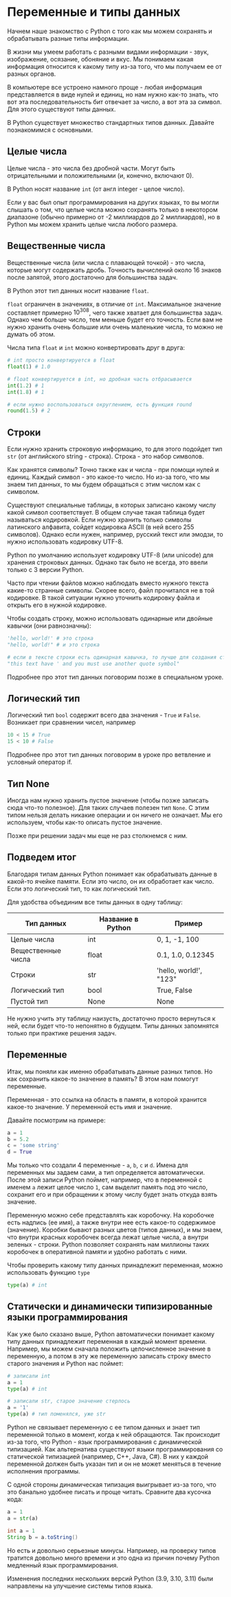 # Переменные и типы данных

Начнем наше знакомство с Python с того как мы можем сохранять и обрабатывать разные типы информации.

В жизни мы умеем работать с разными видами информации - звук, изображение, осязание, обоняние и вкус. Мы понимаем какая информация относится к какому типу из-за того, что мы получаем ее от разных органов.

В компьютере все устроено намного проще - любая информация представляется в виде нулей и единиц, но нам нужно как-то знать, что вот эта последовательность бит отвечает за число, а вот эта за символ. Для этого существуют типы данных.

В Python существует множество стандартных типов данных. Давайте познакомимся с основными.

## Целые числа

Целые числа - это числа без дробной части. Могут быть отрицательными и положительными (и, конечно, включают 0).

В Python носят название `int` (от англ integer - целое число).

Если у вас был опыт программирования на других языках, то вы могли слышать о том, что целые числа можно сохранять только в некотором диапазоне (обычно примерно от -2 миллиардов до 2 миллиардов), но в Python мы можем хранить целые числа любого размера.

## Вещественные числа

Вещественные числа (или числа с плавающей точкой) - это числа, которые могут содержать дробь. Точность вычислений около 16 знаков после запятой, этого достаточно для большинства задач.

В Python этот тип данных носит название `float`.

`float` ограничен в значениях, в отличие от `int`. Максимальное значение составляет примерно $10^{308}$, чего также хватает для большинства задач. Однако чем больше число, тем меньше будет его точность. Если вам не нужно хранить очень большие или очень маленькие числа, то можно не думать об этом.

Числа типа `float` и `int` можно конвертировать друг в друга:

```python
# int просто конвертируется в float
float(1) # 1.0

# float конвертируется в int, но дробная часть отбрасывается
int(1.2) # 1
int(1.8) # 1

# если нужно воспользоваться округлением, есть функция round
round(1.5) # 2
```

## Строки

Если нужно хранить строковую информацию, то для этого подойдет тип `str` (от английского string - строка). Строка - это набор символов.

Как хранятся символы? Точно также как и числа - при помощи нулей и единиц. Каждый символ - это какое-то число. Но из-за того, что мы знаем тип данных, то мы будем обращаться с этим числом как с символом.

Существуют специальные таблицы, в которых записано какому числу какой символ соответствует. В общем случае такая таблица будет называться кодировкой. Если нужно хранить только символы латинского алфавита, сойдет кодировка ASCII (в ней всего 255 символов). Однако если нужен, например, русский текст или эмодзи, то нужно использовать кодировку UTF-8.

Python по умолчанию использует кодировку UTF-8 (или unicode) для хранения строковых данных. Однако так было не всегда, это ввели только с 3 версии Python.

Часто при чтении файлов можно наблюдать вместо нужного текста какие-то странные символы. Скорее всего, файл прочитался не в той кодировке. В такой ситуации нужно уточнить кодировку файла и открыть его в нужной кодировке.

Чтобы создать строку, можно использовать одинарные или двойные кавычки (они равнозначны):

```python
'hello, world!' # это строка
"hello, world!" # и это строка

# если в тексте строки есть одинарная кавычка, то лучше для создания строки использовать двойные кавычки
"this text have ' and you must use another quote symbol"
```

Подробнее про этот тип данных поговорим позже в специальном уроке.

## Логический тип

Логический тип `bool` содержит всего два значения - `True` и `False`. Возникает при сравнении чисел, например

```python
10 < 15 # True
15 < 10 # False
```

Подробнее про этот тип данных поговорим в уроке про ветвление и условный оператор if.

## Тип None

Иногда нам нужно хранить пустое значение (чтобы позже записать сюда что-то полезное). Для таких случаев полезен тип `None`. С этим типом нельзя делать никакие операции и он ничего не означает. Мы его используем, чтобы как-то описать пустое значение.

Позже при решении задач мы еще не раз столкнемся с ним.

## Подведем итог

Благодаря типам данных Python понимает как обрабатывать данные в какой-то ячейке памяти. Если это число, он их обработает как число. Если это логический тип, то как логический тип.

Для удобства объединим все типы данных в одну таблицу:

| Тип данных | Название в Python | Пример |
| ---------- | ----------------- | ------ |
| Целые числа | int | 0, 1, -1, 100 |
| Вещественные числа | float | 0.1, 1.0, 0.12345 |
| Строки | str | 'hello, world!', "123" |
| Логический тип | bool | True, False |
| Пустой тип | None | None |

Не нужно учить эту таблицу наизусть, достаточно просто вернуться к ней, если будет что-то непонятно в будущем. Типы данных запомнятся только при практике решения задач.

## Переменные

Итак, мы поняли как именно обрабатывать данные разных типов. Но как сохранить какое-то значение в память? В этом нам помогут переменные.

Переменная - это ссылка на область в памяти, в которой хранится какое-то значение. У переменной есть имя и значение.

Давайте посмотрим на примере:

```python
a = 1
b = 5.2
c = 'some string'
d = True
```

Мы только что создали 4 переменные - `a`, `b`, `c` и `d`. Имена для переменных мы задаем сами, а тип определяется автоматически. После этой записи Python поймет, например, что в переменной с именем `a` лежит целое число `1`, сам выделит память под это число, сохранит его и при обращении к этому числу будет знать откуда взять значение.

Переменную можно себе представлять как коробочку. На коробочке есть надпись (ее имя), а также внутри нее есть какое-то содержимое (значение). Коробки бывают разных цветов (типов данных), и мы знаем, что внутри красных коробочек всегда лежат целые числа, а внутри зеленых - строки. Python позволяет сохранять нам миллионы таких коробочек в оперативной памяти и удобно работать с ними.

Чтобы проверить какому типу данных принадлежит переменная, можно использовать функцию `type`

```python
type(a) # int
```

## Статически и динамически типизированные языки программирования

Как уже было сказано выше, Python автоматически понимает какому типу данных принадлежит переменная в каждый момент времени. Например, мы можем сначала положить целочисленное значение в переменную, а потом в эту же переменную записать строку вместо старого значения и Python нас поймет:

```python
# записали int
a = 1
type(a) # int

# записали str, старое значение стерлось
a = '1'
type(a) # тип поменялся, уже str
```

Python не связывает переменную с ее типом данных и знает тип переменной только в момент, когда к ней обращаются. Так происходит из-за того, что Python - язык программирования с динамической типизацией. Как альтернатива существуют языки программирования со статической типизацией (например, C++, Java, C#). В них у каждой переменной должен быть указан тип и он не может меняться в течение исполнения программы.

С одной стороны динамическая типизация выигрывает из-за того, что это банально удобнее писать и проще читать. Сравните два кусочка кода:

```python
a = 1
a = str(a)
```

```java
int a = 1
String b = a.toString()
```

Но есть и довольно серьезные минусы. Например, на проверку типов тратится довольно много времени и это одна из причин почему Python медленный язык программирования.

Изменения последних нескольких версий Python (3.9, 3.10, 3.11) были направлены на улучшение системы типов языка.
